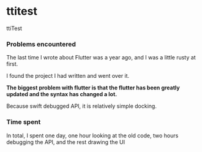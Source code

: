 # ttitest

ttiTest

### Problems encountered

The last time I wrote about Flutter was a year ago, and I was a little rusty at first.

I found the project I had written and went over it.

**The biggest problem with flutter is that the flutter has been greatly updated and the syntax has changed a lot.**

Because swift debugged API, it is relatively simple docking.


### Time spent

In total, I spent one day, one hour looking at the old code, two hours debugging the API, and the rest drawing the UI